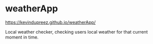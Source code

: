 # weatherApp

https://kevindupreez.github.io/weatherApp/

Local weather checker, checking users local weather for that current moment in time.
